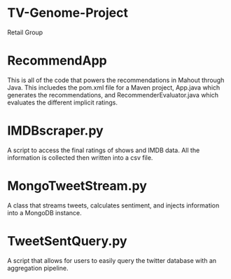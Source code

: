 TV-Genome-Project
=================

Retail Group

RecommendApp
===============
This is all of the code that powers the recommendations in Mahout through Java. This incluedes the pom.xml file for a Maven project, App.java which generates the recommendations, and RecommenderEvaluator.java which evaluates the different implicit ratings.

IMDBscraper.py
============
A script to access the final ratings of shows and IMDB data. All the information is collected then written into a csv file.

MongoTweetStream.py
================
A class that streams tweets, calculates sentiment, and injects information into a MongoDB instance.

TweetSentQuery.py
===============
A script that allows for users to easily query the twitter database with an aggregation pipeline.



